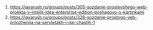 1. https://javarush.ru/groups/posts/305-sozdanie-prosteyshego-web-proekta-v-intellij-idea-enterprise-edition-poshagovo-s-kartinkami
2. https://javarush.ru/groups/posts/328-sozdanie-prostogo-veb-prilozhenija-na-servletakh-i-jsp-chastjh-1
